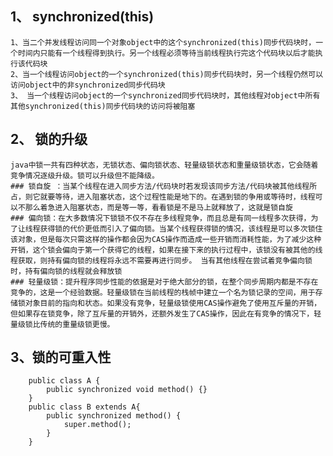 1、 synchronized(this)
----
	1、当二个并发线程访问同一个对象object中的这个synchronized(this)同步代码块时，一个时间内只能有一个线程得到执行。另一个线程必须等待当前线程执行完这个代码块以后才能执行该代码块
	2、当一个线程访问object的一个synchronized(this)同步代码块时，另一个线程仍然可以访问object中的非synchronized同步代码块
	3、 当一个线程访问object的一个synchronized同步代码块时，其他线程对object中所有其他synchronized(this)同步代码块的访问将被阻塞

2、 锁的升级
----
	java中锁一共有四种状态，无锁状态、偏向锁状态、轻量级锁状态和重量级锁状态，它会随着竞争情况逐级升级。锁可以升级但不能降级。
	### 锁自旋 ：当某个线程在进入同步方法/代码块时若发现该同步方法/代码块被其他线程所占，则它就要等待，进入阻塞状态，这个过程性能是地下的。在遇到锁的争用或等待时，线程可以不那么着急进入阻塞状态，而是等一等，看看锁是不是马上就释放了，这就是锁自旋
	### 偏向锁：在大多数情况下锁锁不仅不存在多线程竞争，而且总是有同一线程多次获得，为了让线程获得锁的代价更低而引入了偏向锁。当某个线程获得锁的情况，该线程是可以多次锁住该对象，但是每次只需这样的操作都会因为CAS操作而造成一些开销而消耗性能，为了减少这种开销，这个锁会偏向于第一个获得它的线程，如果在接下来的执行过程中，该锁没有被其他的线程获取，则持有偏向锁的线程将永远不需要再进行同步。 当有其他线程在尝试着竞争偏向锁时，持有偏向锁的线程就会释放锁
	### 轻量级锁：提升程序同步性能的依据是对于绝大部分的锁，在整个同步周期内都是不存在竞争的，这是一个经验数据。轻量级锁在当前线程的栈帧中建立一个名为锁记录的空间，用于存储锁对象目前的指向和状态。如果没有竞争，轻量级锁使用CAS操作避免了使用互斥量的开销，但如果存在锁竞争，除了互斥量的开销外，还额外发生了CAS操作，因此在有竞争的情况下，轻量级锁比传统的重量级锁更慢。

3、锁的可重入性
----
		public class A {
			public synchronized void method() {}
		}	
		public class B extends A{
			public synchronized method() {
				super.method();
			}
		}
